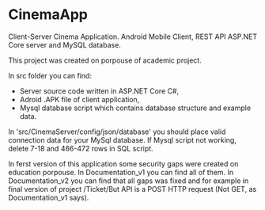 # CinemaApp
Client-Server Cinema Application. Android Mobile Client, REST API ASP.NET Core server and MySQL database.

This project was created on porpouse of academic project. 

In src folder you can find:
* Server source code written in ASP.NET Core C#,
* Adroid .APK file of client application,
* Mysql database script which contains database structure and example data.

In 'src/CinemaServer/config/json/database' you should place valid connection data for your MySql database. 
If Mysql script not working, delete 7-18 and 466-472 rows in SQL script.

In ferst version of this application some security gaps were created on education porpouse. In Documentation_v1 you can find all of them. 
In Documentation_v2 you can find that all gaps was fixed and for example in final version of project /Ticket/But API is a POST HTTP request (Not GET, as Documentation_v1 says).

